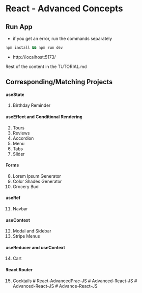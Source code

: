 # React - Advanced Concepts

## Run App

- if you get an error, run the commands separately

```sh
npm install && npm run dev
```

- http://localhost:5173/

Rest of the content in the TUTORIAL.md

## Corresponding/Matching Projects

#### useState

1. Birthday Reminder

#### useEffect and Conditional Rendering

2. Tours
3. Reviews
4. Accordion
5. Menu
6. Tabs
7. Slider

#### Forms

8. Lorem Ipsum Generator
9. Color Shades Generator
10. Grocery Bud

#### useRef

11. Navbar

#### useContext

12. Modal and Sidebar
13. Stripe Menus

#### useReducer and useContext

14. Cart

#### React Router

15. Cocktails
    #   R e a c t - A d v a n c e d P r a c - J S 
     
     #   A d v a n c e d - R e a c t - J S 
     
     #   A d v a n c e d - R e a c t - J S 
     
     
#   A d v a n c e - R e a c t - J S  
 